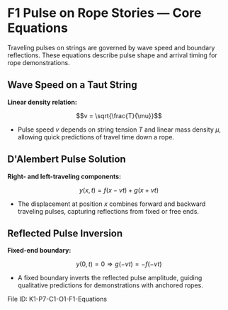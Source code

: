 # F1 Pulse on Rope Stories — Core Equations

Traveling pulses on strings are governed by wave speed and boundary reflections. These equations describe pulse shape and arrival timing for rope demonstrations.

## Wave Speed on a Taut String
**Linear density relation:**

$$v = \sqrt{\frac{T}{\mu}}$$

- Pulse speed $v$ depends on string tension $T$ and linear mass density $\mu$, allowing quick predictions of travel time down a rope.

## D'Alembert Pulse Solution
**Right- and left-traveling components:**

$$y(x,t) = f(x - vt) + g(x + vt)$$

- The displacement at position $x$ combines forward and backward traveling pulses, capturing reflections from fixed or free ends.

## Reflected Pulse Inversion
**Fixed-end boundary:**

$$y(0,t) = 0 \Rightarrow g(-vt) = -f(-vt)$$

- A fixed boundary inverts the reflected pulse amplitude, guiding qualitative predictions for demonstrations with anchored ropes.

File ID: K1-P7-C1-O1-F1-Equations
